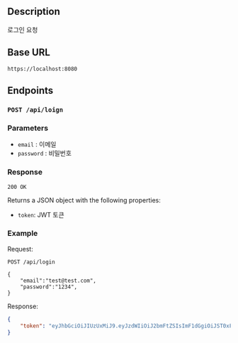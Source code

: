 ## Description

로그인 요청

## Base URL

`https://localhost:8080`

## Endpoints

### `POST /api/loign`

### Parameters

- `email` : 이메일
- `password` : 비밀번호

### Response

`200 OK`

Returns a JSON object with the following properties:

- `token`: JWT 토큰

### Example

Request:

```
POST /api/login

{
    "email":"test@test.com",
    "password":"1234",
}
```

Response:

```json
{
    "token": "eyJhbGciOiJIUzUxMiJ9.eyJzdWIiOiJ2bmFtZSIsImF1dGgiOiJST0xFX0FETUlOLFJPTEVfVVNFUiIsInVzZXJJZCI6MSwiZXhwIjoxNjg3NTcxNTEwfQ.REEsuNijyQJETqkBdwL-E9tKnz9BEZZ9ipm6OgQFAQxdP1RPK5msLjeeR4eaF1F7Y46x3DryketvOXPIgIhbkA"
}
```